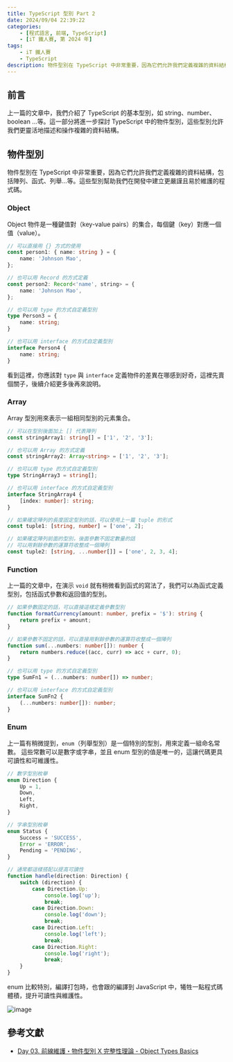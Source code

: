 ```yaml
---
title: TypeScript 型別 Part 2
date: 2024/09/04 22:39:22
categories:
    - [程式語言, 前端, TypeScript]
    - [iT 鐵人賽, 第 2024 年]
tags: 
    - iT 鐵人賽
    - TypeScript
description: 物件型別在 TypeScript 中非常重要，因為它們允許我們定義複雜的資料結構，包括陣列、函式、列舉...等。這些型別幫助我們在開發中建立更嚴謹且易於維護的程式碼。
---
```


## 前言

上一篇的文章中，我們介紹了 TypeScript 的基本型別，如 string、number、boolean ...等。這一部分將進一步探討 TypeScript 中的物件型別，這些型別允許我們更靈活地描述和操作複雜的資料結構。

## 物件型別

物件型別在 TypeScript 中非常重要，因為它們允許我們定義複雜的資料結構，包括陣列、函式、列舉...等。這些型別幫助我們在開發中建立更嚴謹且易於維護的程式碼。

### Object

Object 物件是一種鍵值對（key-value pairs）的集合，每個鍵（key）對應一個值（value）。

```ts
// 可以直接用 {} 方式的使用
const person1: { name: string } = {
    name: 'Johnson Mao',
};

// 也可以用 Record 的方式定義
const person2: Record<'name', string> = {
    name: 'Johnson Mao',
};

// 也可以用 type 的方式自定義型別
type Person3 = {
    name: string;
}

// 也可以用 interface 的方式自定義型別
interface Person4 {
    name: string;
}
```

看到這裡，你應該對 `type` 與 `interface` 定義物件的差異在哪感到好奇，這裡先賣個關子，後續介紹更多後再來說明。

### Array

Array 型別用來表示一組相同型別的元素集合。

```ts
// 可以在型別後面加上 [] 代表陣列
const stringArray1: string[] = ['1', '2', '3'];

// 也可以用 Array 的方式定義
const stringArray2: Array<string> = ['1', '2', '3'];

// 也可以用 type 的方式自定義型別
type StringArray3 = string[];

// 也可以用 interface 的方式自定義型別
interface StringArray4 {
    [index: number]: string;
}

// 如果確定陣列的長度固定型別的話，可以使用上一篇 tuple 的形式
const tuple1: [string, number] = ['one', 2];

// 如果確定陣列前面的型別，後面參數不固定數量的話
// 可以用剩餘參數的運算符收整成一個陣列
const tuple2: [string, ...number[]] = ['one', 2, 3, 4];
```

### Function

上一篇的文章中，在演示 `void` 就有稍微看到函式的寫法了，我們可以為函式定義型別，包括函式參數和返回值的型別。

```ts
// 如果參數固定的話，可以直接這樣定義參數型別
function formatCurrency(amount: number, prefix = '$'): string {
    return prefix + amount;
}

// 如果參數不固定的話，可以直接用剩餘參數的運算符收整成一個陣列
function sum(...numbers: number[]): number {
    return numbers.reduce((acc, curr) => acc + curr, 0);
}

// 也可以用 type 的方式自定義型別
type SumFn1 = (...numbers: number[]) => number;

// 也可以用 interface 的方式自定義型別
interface SumFn2 {
    (...numbers: number[]): number;
}
```

### Enum

上一篇有稍微提到，`enum`（列舉型別）是一個特別的型別，用來定義一組命名常數。
這些常數可以是數字或字串，並且 enum 型別的值是唯一的，這讓代碼更具可讀性和可維護性。

```ts
// 數字型別枚舉
enum Direction {
    Up = 1,
    Down,
    Left,
    Right,
}

// 字串型別枚舉
enum Status {
    Success = 'SUCCESS',
    Error = 'ERROR',
    Pending = 'PENDING',
}

// 通常都這樣搭配以提高可讀性
function handle(direction: Direction) {
    switch (direction) {
        case Direction.Up:
            console.log('up');
            break;
        case Direction.Down:
            console.log('down');
            break;
        case Direction.Left:
            console.log('left');
            break;
        case Direction.Right:
            console.log('right');
            break;
    }
}
```

enum 比較特別，編譯打包時，也會跟的編譯到 JavaScript 中，犧牲一點程式碼體積，提升可讀性與維護性。

![image](https://hackmd.io/_uploads/HkrnxlUhC.png)

## 參考文獻

- [Day 03. 前線維護・物件型別 X 完整性理論 - Object Types Basics](https://ithelp.ithome.com.tw/articles/10214840)
